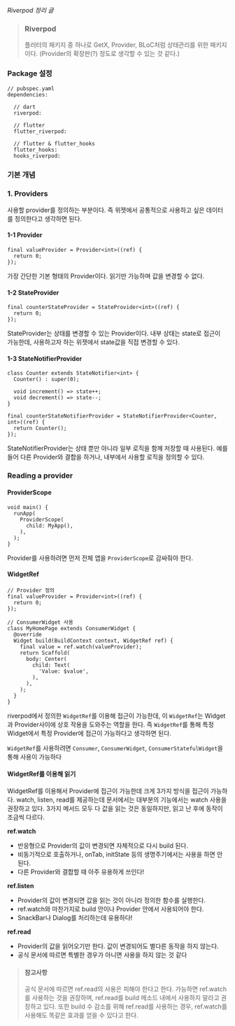 _Riverpod 정리 글_

> ### Riverpod
> 플러터의 패키지 중 하나로 GetX, Provider, BLoC처럼 상태관리를 위한 패키지이다. (Provider의 확장판(?) 정도로 생각할 수 있는 것 같다.)


### Package 설정
```
// pubspec.yaml
dependencies:
  
  // dart
  riverpod:
  
  // flutter
  flutter_riverpod:

  // flutter & flutter_hooks
  flutter_hooks: 
  hooks_riverpod: 
```

### 기본 개념

### 1. Providers

사용할 provider를 정의하는 부분이다. 즉 위젯에서 공통적으로 사용하고 싶은 데이터를 정의한다고 생각하면 된다.

#### 1-1 Provider

```
final valueProvider = Provider<int>((ref) {
  return 0;
});
```

가장 간단한 기본 형태의 Provider이다. 읽기만 가능하며 값을 변경할 수 없다.

#### 1-2 StateProvider

```
final counterStateProvider = StateProvider<int>((ref) {
  return 0;
});
```

StateProvider는 상태를 변경할 수 있는 Provider이다. 내부 상태는 state로 접근이 가능한데, 사용하고자 하는 위젯에서 state값을 직접 변경할 수 있다.

#### 1-3 StateNotifierProvider

```
class Counter extends StateNotifier<int> {
  Counter() : super(0);

  void increment() => state++;
  void decrement() => state--;
}

final counterStateNotifierProvider = StateNotifierProvider<Counter, int>((ref) {
  return Counter();
});
```

StateNotifierProvider는 상태 뿐만 아니라 일부 로직을 함께 저장할 때 사용된다. 예를 들어 다른 Provider와 결합을 하거나, 내부에서 사용할 로직을 정의할 수 있다.

### Reading a provider

#### ProviderScope

```
void main() {
  runApp(
    ProviderScope(
      child: MyApp(),
    ),
  );
}
```
Provider를 사용하려면 먼저 전체 앱을 `ProviderScope`로 감싸줘야 한다. 

#### WidgetRef

```
// Provider 정의
final valueProvider = Provider<int>((ref) {
  return 0;
});

// ConsumerWidget 사용
class MyHomePage extends ConsumerWidget {
  @override
  Widget build(BuildContext context, WidgetRef ref) {
    final value = ref.watch(valueProvider);
    return Scaffold(
      body: Center(
        child: Text(
          'Value: $value',
        ),
      ),
    );
  }
}
```
riverpod에서 정의한 `WidgetRef`를 이용해 접근이 가능한데, 이 `WidgetRef`는 Widget과 Provider사이에 상호 작용을 도와주는 역할을 한다. 즉 `WidgetRef`를 통해 특정 Widget에서 특정 Provider에 접근이 가능하다고 생각하면 된다.

`WidgetRef`를 사용하려면 `Consumer`, `ConsumerWidget`, `ConsumerStatefulWidget`을 통해 사용이 가능하다


#### WidgetRef를 이용해 읽기

WidgetRef를 이용해서 Provider에 접근이 가능한데 크게 3가지 방식을 접근이 가능하다. watch, listen, read를 제공하는데 문서에서는 대부분의 기능에서는 watch 사용을 권장하고 있다. 3가지 메서드 모두 다 값을 읽는 것은 동일하지만, 읽고 난 후에 동작이 조금씩 다르다.

**ref.watch**

- 반응형으로 Provider의 값이 변경되면 자체적으로 다시 build 된다.
-  비동기적으로 호출하거나, onTab, initState 등의 생명주기에서는 사용을 하면 안된다.
- 다른 Provider와 결합할 때 아주 유용하게 쓰인다!

**ref.listen**

- Provider의 값이 변경되면 값을 읽는 것이 아니라 정의한 함수를 실행한다.
- ref.watch와 마찬가지로 build 안이나 Provider 안에서 사용되어야 한다.
- SnackBar나 Dialog를 처리하는데 유용하다!

**ref.read**
- Provider의 값을 읽어오기만 한다. 값이 변경되어도 별다른 동작을 하지 않는다.
- 공식 문서에 따르면 특별한 경우가 아니면 사용을 하지 않는 것 같다

> #### 참고사항 
>
> 공식 문서에 따르면 ref.read의 사용은 피해야 한다고 한다. 가능하면 ref.watch를 사용하는 것을 권장하며, ref.read를 build 메소드 내에서 사용하지 말라고 권장하고 있다. 또한 build 수 감소를 위해 ref.read를 사용하는 경우, ref.watch를 사용해도 똑같은 효과를 얻을 수 있다고 한다.
